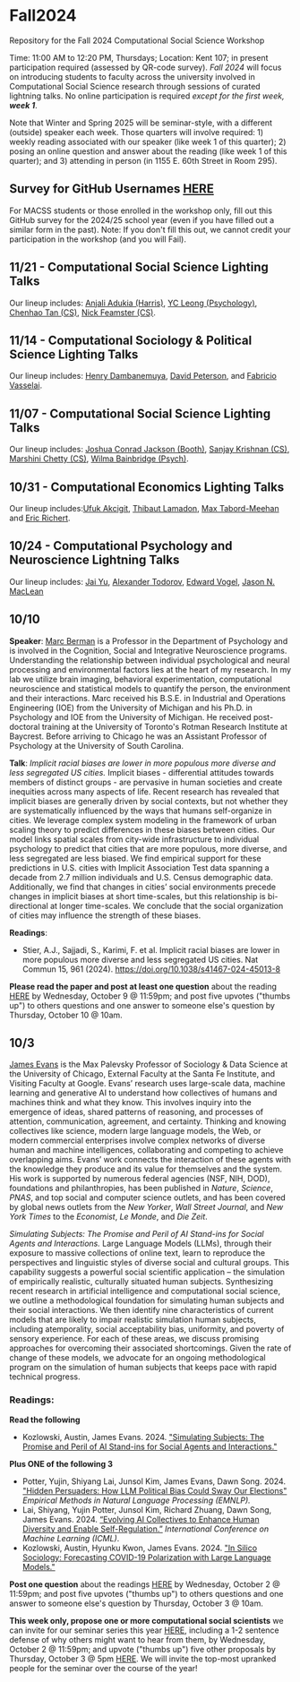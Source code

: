 # Fall2024

Repository for the Fall 2024 Computational Social Science Workshop

Time: 11:00 AM to 12:20 PM, Thursdays; Location: Kent 107; in present participation required (assessed by QR-code survey). 
*Fall 2024* will focus on introducing students to faculty across the university involved in Computational Social Science research through sessions of curated lightning talks. No online participation is required _except for the first week, **week 1**_. 

Note that Winter and Spring 2025 will be seminar-style, with a different (outside) speaker each week. Those quarters will involve required: 1) weekly reading associated with our speaker (like week 1 of this quarter); 2) posing an online question and answer about the reading (like week 1 of this quarter); and 3) attending in person (in 1155 E. 60th Street in Room 295). 

## Survey for GitHub Usernames [HERE](https://forms.gle/cZQfLCnFZCURWNNN7)
For MACSS students or those enrolled in the workshop only, fill out this GitHub survey for the 2024/25 school year (even if you have filled out a similar form in the past). Note: If you don't fill this out, we cannot credit your participation in the workshop (and you will Fail).

## 11/21 - Computational Social Science Lighting Talks 
Our lineup includes: [Anjali Adukia (Harris)](https://voices.uchicago.edu/anjali/),
[YC Leong (Psychology)](https://psychology.uchicago.edu/directory/Yuan-Chang-Leong),
[Chenhao Tan (CS)](https://chenhaot.com/),
[Nick Feamster (CS)](https://people.cs.uchicago.edu/~feamster/).

## 11/14 - Computational Sociology & Political Science Lighting Talks 
Our lineup includes: [Henry Dambanemuya](https://www.dambanemuya.com/), [David Peterson](https://www.davidpetersonpolisci.com/), and [Fabricio Vasselai](https://scholar.google.com/citations?user=4E0t8wgAAAAJ&hl=en&inst=5778974199078678248).

## 11/07 - Computational Social Science Lighting Talks 
Our lineup includes: [Joshua Conrad Jackson (Booth)](https://www.chicagobooth.edu/faculty/directory/j/joshua-conrad-jackson),
[Sanjay Krishnan (CS)](https://cs.uchicago.edu/people/sanjay-krishnan/),
[Marshini Chetty (CS)](https://www.marshini.net/),
[Wilma Bainbridge (Psych)](https://psychology.uchicago.edu/directory/Wilma-A-Bainbridge).

## 10/31 - Computational Economics Lighting Talks 
Our lineup includes:[Ufuk Akcigit](https://economics.uchicago.edu/directory/Ufuk-Akcigit), [Thibaut Lamadon](https://economics.uchicago.edu/directory/Thibaut-Lamadon), [Max Tabord-Meehan](https://economics.uchicago.edu/directory/Max-Tabord-Meehan) and [Eric Richert](https://sites.google.com/view/eric-richert/home).

## 10/24 - Computational Psychology and Neuroscience Lightning Talks
Our lineup includes: [Jai Yu](https://psychology.uchicago.edu/directory/Jai-Yu), [Alexander Todorov](https://www.chicagobooth.edu/faculty/directory/t/alexander-todorov), [Edward Vogel](https://psychology.uchicago.edu/directory/Edward-Vogel), [Jason N. MacLean](https://neurobiology.uchicago.edu/faculty/jason-maclean-phd)

## 10/10 
**Speaker**: [Marc Berman](https://psychology.uchicago.edu/directory/Marc-Berman) is a Professor in the Department of Psychology and is involved in the Cognition, Social and Integrative Neuroscience programs. Understanding the relationship between individual psychological and neural processing and environmental factors lies at the heart of my research. In my lab we utilize brain imaging, behavioral experimentation, computational neuroscience and statistical models to quantify the person, the environment and their interactions. Marc received his B.S.E. in Industrial and Operations Engineering (IOE) from the University of Michigan and his Ph.D. in Psychology and IOE from the University of Michigan. He received post-doctoral training at the University of Toronto's Rotman Research Institute at Baycrest. Before arriving to Chicago he was an Assistant Professor of Psychology at the University of South Carolina.

**Talk**: *Implicit racial biases are lower in more populous more diverse and less segregated US cities.* Implicit biases - differential attitudes towards members of distinct groups - are pervasive in human societies and create inequities across many aspects of life. Recent research has revealed that implicit biases are generally driven by social contexts, but not whether they are systematically influenced by the ways that humans self-organize in cities. We leverage complex system modeling in the framework of urban scaling theory to predict differences in these biases between cities. Our model links spatial scales from city-wide infrastructure to individual psychology to predict that cities that are more populous, more diverse, and less segregated are less biased. We find empirical support for these predictions in U.S. cities with Implicit Association Test data spanning a decade from 2.7 million individuals and U.S. Census demographic data. Additionally, we find that changes in cities’ social environments precede changes in implicit biases at short time-scales, but this relationship is bi- directional at longer time-scales. We conclude that the social organization of cities may influence the strength of these biases.

**Readings**: 
- Stier, A.J., Sajjadi, S., Karimi, F. et al. Implicit racial biases are lower in more populous more diverse and less segregated US cities. Nat Commun 15, 961 (2024). https://doi.org/10.1038/s41467-024-45013-8

**Please read the paper and post at least one question** about the reading [HERE](https://github.com/uchicago-computation-workshop/Fall2024/issues/6) by Wednesday, October 9 @ 11:59pm; and post five upvotes ("thumbs up") to others questions and one answer to someone else's question by Thursday, October 10 @ 10am.


## 10/3 
[James Evans](https://sociology.uchicago.edu/directory/James-A-Evans) is the Max Palevsky Professor of Sociology & Data Science at the University of Chicago, External Faculty at the Santa Fe Institute, and Visiting Faculty at Google. Evans’ research uses large-scale data, machine learning and generative AI to understand how collectives of humans and machines think and what they know. This involves inquiry into the emergence of ideas, shared patterns of reasoning, and processes of attention, communication, agreement, and certainty. Thinking and knowing collectives like science, modern large language models, the Web, or modern commercial enterprises involve complex networks of diverse human and machine intelligences, collaborating and competing to achieve overlapping aims. Evans’ work connects the interaction of these agents with the knowledge they produce and its value for themselves and the system. His work is supported by numerous federal agencies (NSF, NIH, DOD), foundations and philanthropies, has been published in _Nature_, _Science_, _PNAS_, and top social and computer science outlets, and has been covered by global news outlets from the _New Yorker_, _Wall Street Journal_, and _New York Times_ to the _Economist_, _Le Monde_, and _Die Zeit_.

*Simulating Subjects: The Promise and Peril of AI Stand-ins for Social Agents and Interactions.* Large Language Models (LLMs), through their exposure to massive collections of online text, learn to reproduce the perspectives and linguistic styles of diverse social and cultural groups. This capability suggests a powerful social scientific application – the simulation of empirically realistic, culturally situated human subjects. Synthesizing recent research in artificial intelligence and computational social science, we outline a methodological foundation for simulating human subjects and their social interactions. We then identify nine characteristics of current models that are likely to impair realistic simulation human subjects, including atemporality, social acceptability bias, uniformity, and poverty of sensory experience. For each of these areas, we discuss promising approaches for overcoming their associated shortcomings. Given the rate of change of these models, we advocate for an ongoing methodological program on the simulation of human subjects that keeps pace with rapid technical progress.

### Readings:
**Read the following**
- Kozlowski, Austin, James Evans. 2024. ["Simulating Subjects: The Promise and Peril of AI Stand-ins for Social Agents and Interactions."](https://osf.io/preprints/socarxiv/vp3j2)

**Plus ONE of the following 3**
- Potter, Yujin, Shiyang Lai, Junsol Kim, James Evans, Dawn Song. 2024. ["Hidden Persuaders: How LLM Political Bias Could Sway Our Elections"](https://github.com/user-attachments/files/17199290/LLM_Election.2.pdf) _Empirical Methods in Natural Language Processing (EMNLP)._
- Lai, Shiyang, Yujin Potter, Junsol Kim, Richard Zhuang, Dawn Song, James Evans. 2024. [“Evolving AI Collectives to Enhance Human Diversity and Enable Self-Regulation.”](https://arxiv.org/pdf/2402.12590) _International Conference on Machine Learning (ICML)_.
- Kozlowski, Austin, Hyunku Kwon, James Evans. 2024. ["In Silico Sociology: Forecasting COVID-19 Polarization with Large Language Models."](https://osf.io/preprints/socarxiv/7dfbc)

**Post one question** about the readings [HERE](https://github.com/uchicago-computation-workshop/Fall2024/issues/1) by Wednesday, October 2 @ 11:59pm; and post five upvotes ("thumbs up") to others questions and one answer to someone else's question by Thursday, October 3 @ 10am. 

**This week only, propose one or more computational social scientists** we can invite for our seminar series this year [HERE](https://github.com/uchicago-computation-workshop/Fall2024/issues/2), including a 1-2 sentence defense of why others might want to hear from them, by Wednesday, October 2 @ 11:59pm; and upvote ("thumbs up") five other proposals by Thursday, October 3 @ 5pm [HERE](). We will invite the top-most upranked people for the seminar over the course of the year!

